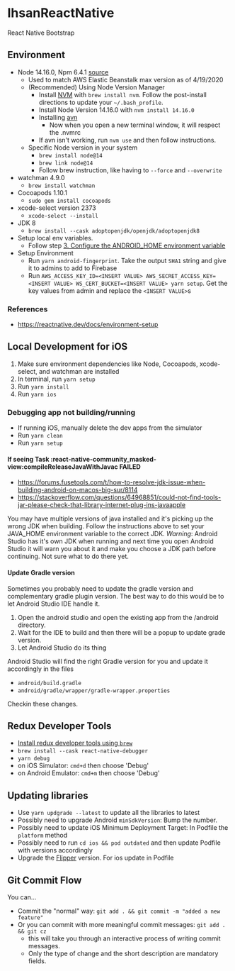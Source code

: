 # IhsanReactNative

React Native Bootstrap

## Environment

- Node 14.16.0, Npm 6.4.1 [source](https://medium.com/@katopz/how-to-install-specific-nodejs-version-c6e1cec8aa11)
  - Used to match AWS Elastic Beanstalk max version as of 4/19/2020
  - (Recommended) Using Node Version Manager
    - Install [NVM](https://github.com/nvm-sh/nvm) with `brew install nvm`. Follow the post-install directions to update your `~/.bash_profile`.
    - Install Node Version 14.16.0 with `nvm install 14.16.0`
    - Installing [avn](https://www.npmjs.com/package/avn)
      - Now when you open a new terminal window, it will respect the .nvmrc
    - If avn isn't working, run `nvm use` and then follow instructions.
  - Specific Node version in your system
    - `brew install node@14`
    - `brew link node@14`
    - Follow brew instruction, like having to `--force` and `--overwrite`
- watchman 4.9.0
  - `brew install watchman`
- Cocoapods 1.10.1
  - `sudo gem install cocoapods`
- xcode-select version 2373
  - `xcode-select --install`
- JDK 8
  - `brew install --cask adoptopenjdk/openjdk/adoptopenjdk8`
- Setup local env variables.
  - Follow step [3. Configure the ANDROID_HOME environment variable](https://reactnative.dev/docs/environment-setup)
- Setup Environment
  - Run `yarn android-fingerprint`. Take the output `SHA1` string and give it to admins to add to Firebase
  - Run `AWS_ACCESS_KEY_ID=<INSERT VALUE> AWS_SECRET_ACCESS_KEY=<INSERT VALUE> WS_CERT_BUCKET=<INSERT VALUE> yarn setup`. Get the key values from admin and replace the `<INSERT VALUE>`s

### References

- https://reactnative.dev/docs/environment-setup

## Local Development for iOS

1. Make sure environment dependencies like Node, Cocoapods, xcode-select, and watchman are installed
1. In terminal, run `yarn setup`
1. Run `yarn install`
1. Run `yarn ios`

### Debugging app not building/running

- If running iOS, manually delete the dev apps from the simulator
- Run `yarn clean`
- Run `yarn setup`

#### If seeing Task :react-native-community_masked-view:compileReleaseJavaWithJavac FAILED

- https://forums.fusetools.com/t/how-to-resolve-jdk-issue-when-building-android-on-macos-big-sur/8114
- https://stackoverflow.com/questions/64968851/could-not-find-tools-jar-please-check-that-library-internet-plug-ins-javaapple

You may have multiple versions of java installed and it's picking up the wrong JDK when building. Follow the instructions above to set your JAVA_HOME environment variable to the correct JDK.
*Warning*: Android Studio has it's own JDK when running and next time you open Android Studio it will warn you about it and make you choose a JDK path before continuing. Not sure what to do there yet.
#### Update Gradle version

Sometimes you probably need to update the gradle version and complementary gradle plugin version. The best way to do this would be to let Android Studio IDE handle it.

1. Open the android studio and open the existing app from the /android directory.
1. Wait for the IDE to build and then there will be a popup to update grade version.
1. Let Android Studio do its thing

Android Studio will find the right Gradle version for you and update it accordingly in the files
- `android/build.gradle`
- `android/gradle/wrapper/gradle-wrapper.properties`

Checkin these changes.

## Redux Developer Tools

- [Install redux developer tools using `brew`](https://dev.to/piscespieces/how-to-debug-redux-in-a-react-native-app-4b19)
- `brew install --cask react-native-debugger`
- `yarn debug`
- on iOS Simulator: `cmd+d` then choose 'Debug'
- on Android Emulator: `cmd+m` then choose 'Debug'

## Updating libraries
 - Use `yarn updgrade --latest` to update all the libraries to latest
 - Possibly need to upgrade Android `minSdkVersion`: Bump the number.
 - Possibly need to update iOS Minimum Deployment Target: In Podfile the `platform` method
 - Possibly need to run `cd ios && pod outdated` and then update Podfile with versions accordingly
 - Upgrade the [Flipper](https://fbflipper.com/docs/getting-started/react-native/#using-the-latest-flipper-sdk) version. For ios update in Podfile
## Git Commit Flow

You can...

- Commit the "normal" way: `git add . && git commit -m "added a new feature"`
- Or you can commit with more meaningful commit messages: `git add . && git cz`
  - this will take you through an interactive process of writing commit messages.
  - Only the type of change and the short description are mandatory fields.
